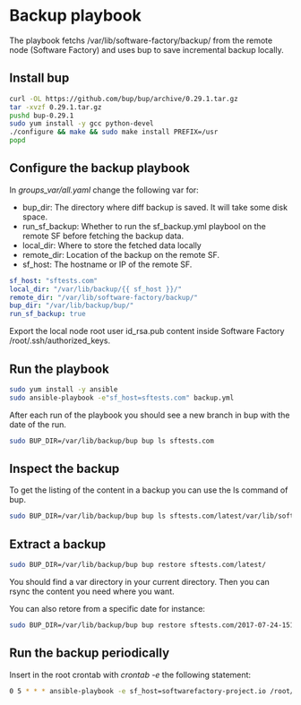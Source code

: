 Backup playbook
===============

The playbook fetchs /var/lib/software-factory/backup/ from the
remote node (Software Factory) and uses bup to save incremental backup locally.

Install bup
-----------

```bash
curl -OL https://github.com/bup/bup/archive/0.29.1.tar.gz
tar -xvzf 0.29.1.tar.gz
pushd bup-0.29.1
sudo yum install -y gcc python-devel
./configure && make && sudo make install PREFIX=/usr
popd
```

Configure the backup playbook
-----------------------------

In *groups_var/all.yaml* change the following var for:

* bup_dir: The directory where diff backup is saved. It will
  take some disk space.
* run_sf_backup: Whether to run the sf_backup.yml playbool on the
  remote SF before fetching the backup data.
* local_dir: Where to store the fetched data locally
* remote_dir: Location of the backup on the remote SF.
* sf_host: The hostname or IP of the remote SF.

```yaml
sf_host: "sftests.com"
local_dir: "/var/lib/backup/{{ sf_host }}/"
remote_dir: "/var/lib/software-factory/backup/"
bup_dir: "/var/lib/backup/bup/"
run_sf_backup: true
```

Export the local node root user id_rsa.pub content inside Software Factory
/root/.ssh/authorized_keys.

Run the playbook
----------------

```bash
sudo yum install -y ansible
sudo ansible-playbook -e"sf_host=sftests.com" backup.yml
```

After each run of the playbook you should see a new branch in
bup with the date of the run.

```bash
sudo BUP_DIR=/var/lib/backup/bup bup ls sftests.com
```

Inspect the backup
------------------

To get the listing of the content in a backup you can use the ls command
of bup.

```bash
sudo BUP_DIR=/var/lib/backup/bup bup ls sftests.com/latest/var/lib/software-factory/backup/gerrit/var/lib/gerrit/git/
```

Extract a backup
----------------

```bash
sudo BUP_DIR=/var/lib/backup/bup bup restore sftests.com/latest/
```

You should find a var directory in your current directory. Then
you can rsync the content you need where you want.

You can also retore from a specific date for instance:

```bash
sudo BUP_DIR=/var/lib/backup/bup bup restore sftests.com/2017-07-24-151720/
```

Run the backup periodically
---------------------------

Insert in the root crontab with *crontab -e* the following statement:

```bash
0 5 * * * ansible-playbook -e sf_host=softwarefactory-project.io /root/sf-ops/backup/ansible/backup.yml
```
